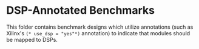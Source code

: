 # DSP-Annotated Benchmarks

This folder contains benchmark designs
  which utilize annotations (such as
  Xilinx's `(* use_dsp = "yes"*)` annotation)
  to indicate that modules should be mapped
  to DSPs.
